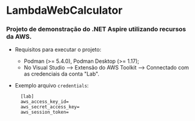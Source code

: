 # LambdaWebCalculator

### Projeto de demonstração do .NET Aspire utilizando recursos da AWS.
 - Requisitos para executar o projeto:
   - Podman (>= 5.4.0), Podman Desktop (>= 1.17);
   - No Visual Studio --> Extensão do AWS Toolkit --> Connectado com as credenciais da conta "Lab".
  
 - Exemplo arquivo `credentials`:
   ```
     [lab]
     aws_access_key_id=
     aws_secret_access_key=
     aws_session_token=
   ```
